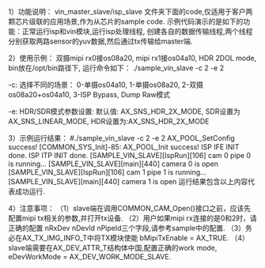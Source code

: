 1）功能说明：
vin_master_slave/isp_slave 文件夹下面的code,仅适用于客户两颗芯片级联的应用场景,作为从芯片的sample code.
示例代码演示的是如下的功能：正常运行isp和vin模块,运行isp处理线程,
创建各自的数据传输线程,两个线程分别获取两路sensor的yuv数据,然后通过tx传输给master端.


2）使用示例：
双摄mipi rx0接os08a20, mipi rx1接os04a10, HDR 2DOL mode, bin放在/opt/bin路径下, 运行命令如下：
./sample_vin_slave -c 2 -e 2

-c: 选择不同的场景：
                  0-单摄os04a10,
                  1-单摄os08a20,
                  2-双摄os08a20+os04a10,
                  3-ISP Bypass, Dump Raw模式

-e: HDR/SDR模式参数设置:
                       默认值: AX_SNS_HDR_2X_MODE,
                       SDR设置为 AX_SNS_LINEAR_MODE,
                       HDR设置为:AX_SNS_HDR_2X_MODE

3）示例运行结果：
#./sample_vin_slave -c 2 -e 2
AX_POOL_SetConfig success!
[COMMON_SYS_Init]-85: AX_POOL_Init success!
ISP IFE INIT done.
ISP ITP INIT done.
[SAMPLE_VIN_SLAVE][IspRun][106] cam 0  pipe 0 is running...
[SAMPLE_VIN_SLAVE][main][440] camera 0 is open
[SAMPLE_VIN_SLAVE][IspRun][106] cam 1  pipe 1 is running...
[SAMPLE_VIN_SLAVE][main][440] camera 1 is open
运行结果包含以上内容代表成功运行.

4）注意事项：
（1）slave端在调用COMMON_CAM_Open()接口之前，应该先配置mipi tx相关的参数,并打开tx设备.
（2）用户如果mipi rx连接的是0和2时，请正确的配置 nRxDev nDevId nPipeId三个字段,请参考sample中的配置.
（3）务必在AX_TX_IMG_INFO_T中将TX模块使能 bMipiTxEnable  = AX_TRUE.
（4）slave端需要在AX_DEV_ATTR_T结构体中国,配置正确的work mode, eDevWorkMode = AX_DEV_WORK_MODE_SLAVE.

